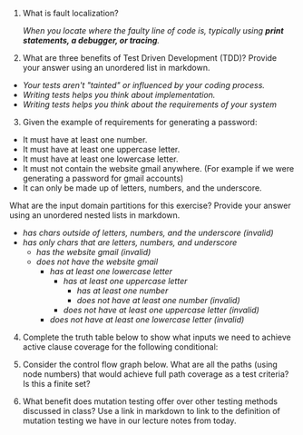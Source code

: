 1. What is fault localization? 
    
    *When you locate where the faulty line of code is, typically using **print       statements, a debugger, or tracing**.* 

2. What are three benefits of Test Driven Development (TDD)? Provide your answer using an unordered list in markdown.

- *Your tests aren't "tainted" or influenced by your coding process.*
- *Writing tests helps you think about implementation.*
- *Writing tests helps you think about the requirements of your system*

3. Given the example of requirements for generating a password:
- It must have at least one number.
- It must have at least one uppercase letter.
- It must have at least one lowercase letter.
- It must not contain the website gmail anywhere. (For example if we were generating a password for gmail accounts)
- It can only be made up of letters, numbers, and the underscore.
   
What are the input domain partitions for this exercise? Provide your answer using an unordered nested lists in markdown.

- *has chars outside of letters, numbers, and the underscore (invalid)*
- *has only chars that are letters, numbers, and underscore*
  - *has the website gmail (invalid)*
  - *does not have the website gmail*
    - *has at least one lowercase letter*
      - *has at least one uppercase letter*
        - *has at least one number*
        - *does not have at least one number (invalid)*
      - *does not have at least one uppercase letter (invalid)*
    - *does not have at least one lowercase letter (invalid)*

4. Complete the truth table below to show what inputs we need to achieve active clause coverage for the following conditional:

5. Consider the control flow graph below. What are all the paths (using node numbers) that would achieve full path coverage as a test criteria? Is this a finite set?

6. What benefit does mutation testing offer over other testing methods discussed in class? Use a link in markdown to link to the definition of mutation testing we have in our lecture notes from today.
